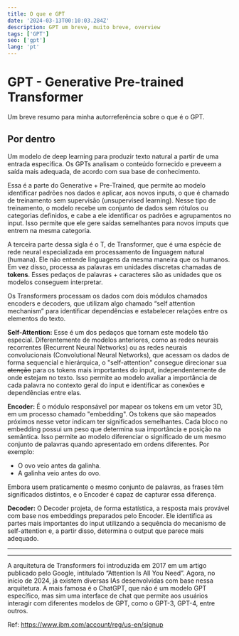 ```yaml
---
title: O que e GPT
date: '2024-03-13T00:10:03.284Z'
description: GPT um breve, muito breve, overview
tags: ['GPT']
seo: ['gpt']
lang: 'pt'
---
```


# GPT - Generative Pre-trained Transformer

Um breve resumo para minha autorreferência sobre o que é o GPT.

## Por dentro

Um modelo de deep learning para produzir texto natural a partir de uma entrada específica. Os GPTs analisam o conteúdo fornecido e preveem a saída mais adequada, de acordo com sua base de conhecimento. 

Essa é a parte do Generative + Pre-Trained, que permite ao modelo identificar padrões nos dados e aplicar, aos novos inputs, o que é chamado de treinamento sem supervisão (unsupervised learning). Nesse tipo de treinamento, o modelo recebe um conjunto de dados sem rótulos ou categorias definidos, e cabe a ele identificar os padrões e agrupamentos no input. Isso permite que ele gere saídas semelhantes para novos imputs que entrem na mesma categoria. 

A terceira parte dessa sigla é o T, de Transformer, que é uma espécie de rede neural especializada em processamento de linguagem natural (humana). Ele não entende linguagens da mesma maneira que os humanos. Em vez disso, processa as palavras em unidades discretas chamadas de <b>tokens</b>. Esses pedaços de palavras + caracteres são as unidades que os modelos conseguem interpretar.

Os Transformers processam os dados com dois módulos chamados encoders e decoders, que utilizam algo chamado “self attention mechanism” para identificar dependências e estabelecer relações entre os elementos do texto.

<b>Self-Attention:</b> Esse é um dos pedaços que tornam este modelo tão especial. Diferentemente de modelos anteriores, como as redes neurais recorrentes (Recurrent Neural Networks) ou as redes neurais convolucionais (Convolutional Neural Networks), que acessam os dados de forma sequencial e hierárquica, o "self-attention" consegue direcionar sua <s>atenção</s> para os tokens mais importantes do input, independentemente de onde estejam no texto. Isso permite ao modelo avaliar a importância de cada palavra no contexto geral do input e identificar as conexões e dependências entre elas.

<b>Encoder:</b> É o módulo responsável por mapear os tokens em um vetor 3D, em um processo chamado "embedding". Os tokens que são mapeados próximos nesse vetor indicam ter significados semelhantes. Cada bloco no embedding possui um peso que determina sua importância e posição na semântica. Isso permite ao modelo diferenciar o significado de um mesmo conjunto de palavras quando apresentado em ordens diferentes.
Por exemplo:
 - O ovo veio antes da galinha.
 - A galinha veio antes do ovo.
   
Embora usem praticamente o mesmo conjunto de palavras, as frases têm significados distintos, e o Encoder é capaz de capturar essa diferença.

<b>Decoder:</b> O Decoder projeta, de forma estatística, a resposta mais provável com base nos embeddings preparados pelo Encoder. Ele identifica as partes mais importantes do input utilizando a sequência do mecanismo de self-attention e, a partir disso, determina o output que parece mais adequado.

_____________________________________________________________________________________________________
<hr>

A arquitetura de Transformers foi introduzida em 2017 em um artigo publicado pelo Google, intitulado “Attention Is All You Need”. Agora, no início de 2024, já existem diversas IAs desenvolvidas com base nessa arquitetura. A mais famosa é o ChatGPT, que não é um modelo GPT específico, mas sim uma interface de chat que permite aos usuários interagir com diferentes modelos de GPT, como o GPT-3, GPT-4, entre outros.


Ref: https://www.ibm.com/account/reg/us-en/signup



 
